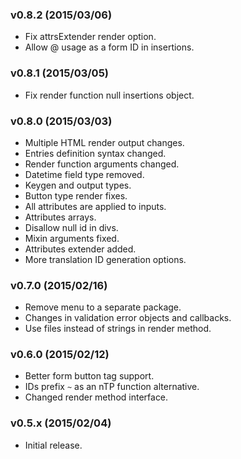 
### v0.8.2 (2015/03/06)

- Fix attrsExtender render option.
- Allow @ usage as a form ID in insertions.

### v0.8.1 (2015/03/05)

- Fix render function null insertions object.

### v0.8.0 (2015/03/03)

- Multiple HTML render output changes.
- Entries definition syntax changed.
- Render function arguments changed.
- Datetime field type removed.
- Keygen and output types.
- Button type render fixes.
- All attributes are applied to inputs.
- Attributes arrays.
- Disallow null id in divs.
- Mixin arguments fixed.
- Attributes extender added.
- More translation ID generation options.

### v0.7.0 (2015/02/16)

- Remove menu to a separate package.
- Changes in validation error objects and callbacks.
- Use files instead of strings in render method.


### v0.6.0 (2015/02/12)

- Better form button tag support.
- IDs prefix `~` as an nTP function alternative.
- Changed render method interface.


### v0.5.x (2015/02/04)

- Initial release.
